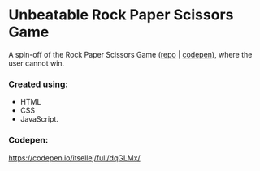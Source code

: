 # Unbeatable Rock Paper Scissors Game

A spin-off of the Rock Paper Scissors Game ([repo](https://github.com/itsellej/rock-paper-scissors-js) | [codepen](https://codepen.io/itsellej/full/oMyONQ/)), where the user cannot win.

### Created using: ###
- HTML
- CSS
- JavaScript.

### Codepen: ###
https://codepen.io/itsellej/full/dqGLMx/
